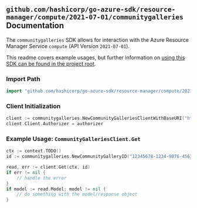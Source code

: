 
## `github.com/hashicorp/go-azure-sdk/resource-manager/compute/2021-07-01/communitygalleries` Documentation

The `communitygalleries` SDK allows for interaction with the Azure Resource Manager Service `compute` (API Version `2021-07-01`).

This readme covers example usages, but further information on [using this SDK can be found in the project root](https://github.com/hashicorp/go-azure-sdk/tree/main/docs).

### Import Path

```go
import "github.com/hashicorp/go-azure-sdk/resource-manager/compute/2021-07-01/communitygalleries"
```


### Client Initialization

```go
client := communitygalleries.NewCommunityGalleriesClientWithBaseURI("https://management.azure.com")
client.Client.Authorizer = authorizer
```


### Example Usage: `CommunityGalleriesClient.Get`

```go
ctx := context.TODO()
id := communitygalleries.NewCommunityGalleryID("12345678-1234-9876-4563-123456789012", "locationValue", "communityGalleryValue")

read, err := client.Get(ctx, id)
if err != nil {
	// handle the error
}
if model := read.Model; model != nil {
	// do something with the model/response object
}
```
